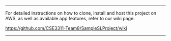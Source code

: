 ******************************************************************************************************************************************





For detailed instructions on how to clone, install and host this project on AWS, as well as available app features, refer to our wiki page.

https://github.com/CSE3311-Team8/SampleSLProject/wiki






******************************************************************************************************************************************
